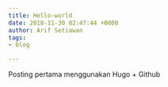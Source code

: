 ```yaml
---
title: Hello-world
date: 2018-11-30 02:47:44 +0000
author: Arif Setiawan
tags:
- blog

---
```

Posting pertama menggunakan Hugo + Github